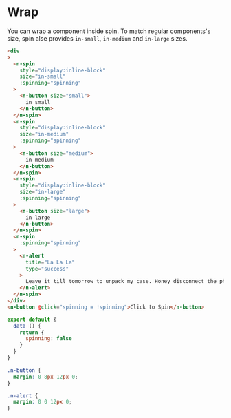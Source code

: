 # Wrap
You can wrap a component inside spin. To match regular components's size, spin alse provides `in-small`, `in-medium` and `in-large` sizes.
```html
<div
>
  <n-spin
    style="display:inline-block"
    size="in-small"
    :spinning="spinning"
  >
    <n-button size="small">
      in small
    </n-button>
  </n-spin>
  <n-spin
    style="display:inline-block"
    size="in-medium"
    :spinning="spinning"
  >
    <n-button size="medium">
      in medium
    </n-button>
  </n-spin>
  <n-spin
    style="display:inline-block"
    size="in-large"
    :spinning="spinning"
  >
    <n-button size="large">
      in large
    </n-button>
  </n-spin>
  <n-spin
    :spinning="spinning"
  >
    <n-alert
      title="La La La"
      type="success"
    >
      Leave it till tomorrow to unpack my case. Honey disconnect the phone.
    </n-alert>
  </n-spin>
</div>
<n-button @click="spinning = !spinning">Click to Spin</n-button>
```
```js
export default {
  data () {
    return {
      spinning: false
    }
  }
}
```
```css
.n-button {
  margin: 0 8px 12px 0;
}

.n-alert {
  margin: 0 0 12px 0;
}
```